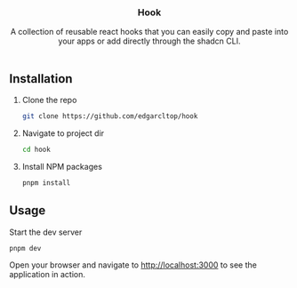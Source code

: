 <a id="readme-top"></a>

<h3 align="center">Hook</h3>

<p align="center">
  A collection of reusable react hooks that you can easily copy and paste into your apps or add directly through the shadcn CLI.
  <br />
  <br />

</p>

<!-- ABOUT THE PROJECT -->
<!-- GETTING STARTED -->

## Installation

1. Clone the repo

   ```sh
   git clone https://github.com/edgarcltop/hook
   ```

2. Navigate to project dir

   ```sh
   cd hook
   ```

3. Install NPM packages

   ```sh
   pnpm install
   ```


<!-- USAGE EXAMPLES -->

## Usage

Start the dev server

```sh
pnpm dev
```

Open your browser and navigate to [http://localhost:3000](http://localhost:3000) to see the application in action.
